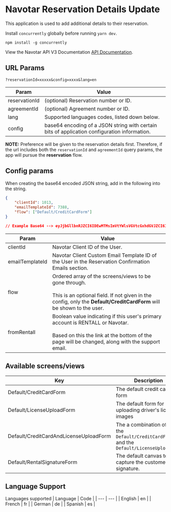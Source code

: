 # Navotar Reservation Details Update

This application is used to add additional details to their reservation.

Install `concurrently` globally before running `yarn dev`.

`npm install -g concurrently`

View the Navotar API V3 Documentation [API Documentation](https://api.appnavotar.com/docs).

## URL Params

```
?reservationId=xxxxx&config=xxxx&lang=en
```

| Param         | Value                                                                                        |
| ------------- | -------------------------------------------------------------------------------------------- |
| reservationId | (optional) Reservation number or ID.                                                         |
| agreementId   | (optional) Agreement number or ID.                                                           |
| lang          | Supported languages codes, listed down below.                                                |
| config        | base64 encoding of a JSON string with certain bits of application configuration information. |

**NOTE:** Preference will be given to the reservation details first. Therefore, if the url includes both the `reservationId` and `agreementId` query params, the app will pursue the **reservation** flow.

## Config params

When creating the base64 encoded JSON string, add in the following into the string.

```json
{
	"clientId": 1013,
	"emailTemplateId": 7388,
	"flow": ["Default/CreditCardForm"]
}

// Example Base64 --> eyJjbGllbnRJZCI6IDEwMTMsImVtYWlsVGVtcGxhdGVJZCI6IDczODgsImZsb3ciOiBbIkRlZmF1bHQvQ3JlZGl0Q2FyZEZvcm0iXX0=
```

| Param           | Value                                                                                                                                                                                       |
| --------------- | ------------------------------------------------------------------------------------------------------------------------------------------------------------------------------------------- |
| clientId        | Navotar Client ID of the User.                                                                                                                                                              |
| emailTemplateId | Navotar Client Custom Email Template ID of the User in the Reservation Confirmation Emails section.                                                                                         |
| flow            | Ordered array of the screens/views to be gone through. <br /><br /> This is an optional field. If not given in the config, only the **Default/CreditCardForm** will be shown to the user.   |
| fromRentall     | Boolean value indicating if this user's primary account is RENTALL or Navotar. <br /><br /> Based on this the link at the bottom of the page will be changed, along with the support email. |

## Available screens/views

| Key                                    | Description                                                                                |
| -------------------------------------- | ------------------------------------------------------------------------------------------ |
| Default/CreditCardForm                 | The default credit card form                                                               |
| Default/LicenseUploadForm              | The default form for uploading driver's license images                                     |
| Default/CreditCardAndLicenseUploadForm | The a combination of both the `Default/CreditCardForm` and the `Default/LicenseUploadForm` |
| Default/RentalSignatureForm            | The default canvas to capture the customer's signature.                                    |

## Language Support

Languages supported
| Language | Code |
| --- | --- |
| English | en |
| French | fr |
| German | de |
| Spanish | es |
